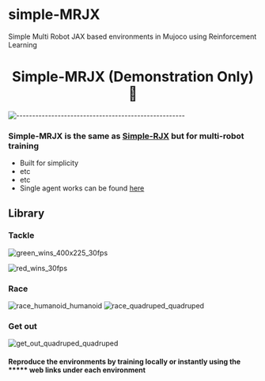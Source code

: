 # simple-MRJX

Simple Multi Robot JAX based environments in Mujoco using Reinforcement Learning

<div align="center">

# Simple-MRJX (Demonstration Only) :rocket:

</div>

![-----------------------------------------------------](https://raw.githubusercontent.com/andreasbm/readme/master/assets/lines/aqua.png)


### Simple-MRJX is the same as [Simple-RJX](https://github.com/i1Cps/simple-RJX) but for multi-robot training

+ Built for simplicity
+ etc
+ etc
+ Single agent works can be found [here](https://github.com/i1Cps/simple-RJX)

## Library

### Tackle

![green_wins_400x225_30fps](https://github.com/user-attachments/assets/d8716f15-8e6e-4994-bb05-ff71b3d12552)

![red_wins_30fps](https://github.com/user-attachments/assets/0a3b3b12-9b08-49b6-8006-535a6529d9f0)

### Race

![race_humanoid_humanoid](https://github.com/user-attachments/assets/f1323a9c-df38-46a2-a872-76d8440173b2)
![race_quadruped_quadruped](https://github.com/user-attachments/assets/2a26f075-df52-43b7-baba-3a6d7efe67cb)

### Get out

![get_out_quadruped_quadruped](https://github.com/user-attachments/assets/2ad1f0f1-5152-4066-accf-c0faeeeb214c)







#### Reproduce the environments by training locally or instantly using the ***** web links under each environment

